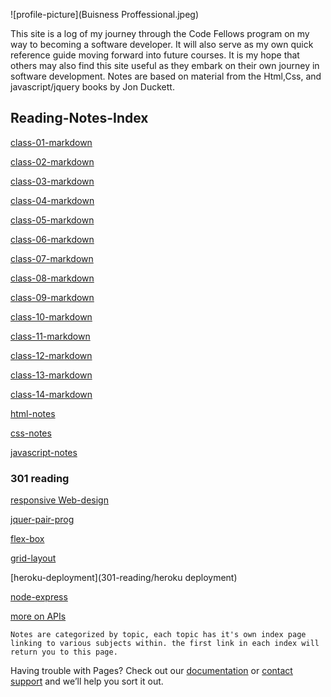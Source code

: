 ![profile-picture](Buisness Proffessional.jpeg)

This site is a log of my journey through the Code Fellows program on my way to becoming a software developer. It will also serve as my own quick reference guide moving forward into future courses. It is my hope that others may also find this site useful as they embark on their own journey in software development. Notes are based on material from the Html,Css, and javascript/jquery books by Jon Duckett. 

## Reading-Notes-Index

[class-01-markdown](class-daily-sum/class-01)

[class-02-markdown](class-daily-sum/class-02)

[class-03-markdown](class-daily-sum/class-03)

[class-04-markdown](class-daily-sum/class-04)

[class-05-markdown](class-daily-sum/class-05)

[class-06-markdown](class-daily-sum/class-06)

[class-07-markdown](class-daily-sum/class-07)

[class-08-markdown](class-daily-sum/class-08)

[class-09-markdown](class-daily-sum/class-09)

[class-10-markdown](class-daily-sum/class-10)

[class-11-markdown](class-daily-sum/class-11)

[class-12-markdown](class-daily-sum/class-12)

[class-13-markdown](class-daily-sum/class-13)

[class-14-markdown](class-daily-sum/class-14)

[html-notes](html-topics/html-index)

[css-notes](css-topics/css-index)

[javascript-notes](js-topics/js-index)

### 301 reading

[responsive Web-design](301-reading/responsive-design)
 
[jquer-pair-prog](301-reading/jquerry-dom-pairprograming)

[flex-box](301-reading/mustache-flex)

[grid-layout](301-reading/grid-layout)

[heroku-deployment](301-reading/heroku deployment)

[node-express](301-reading/node-express)

[more on APIs](301-reading/more-apis)

```
Notes are categorized by topic, each topic has it's own index page linking to various subjects within. the first link in each index will return you to this page. 

```



Having trouble with Pages? Check out our [documentation](https://help.github.com/categories/github-pages-basics/) or [contact support](https://github.com/contact) and we’ll help you sort it out.
